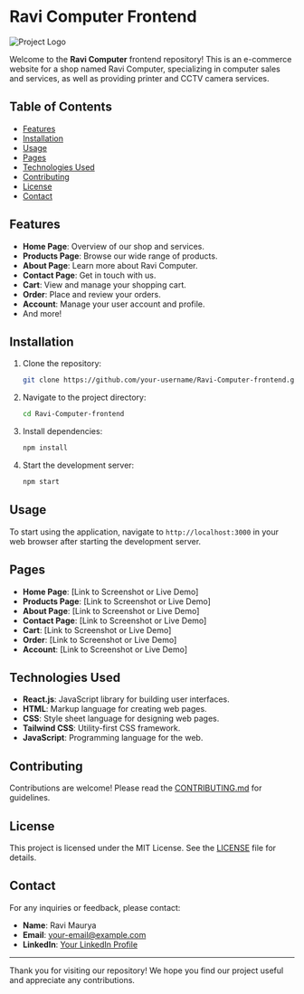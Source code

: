 # Ravi Computer Frontend

![Project Logo]([https://firebasestorage.googleapis.com/v0/b/ravi-computer.appspot.com/o/images%2Fnew%20logo%20fixed.png?alt=media&token=6f43e9f1-c7d9-4083-ba95-bdf1ed88a19b](https://firebasestorage.googleapis.com/v0/b/ravi-computer.appspot.com/o/images%2Fnew%20logo%20fixed.png?alt=media&token=6f43e9f1-c7d9-4083-ba95-bdf1ed88a19b))

Welcome to the **Ravi Computer** frontend repository! This is an e-commerce website for a shop named Ravi Computer, specializing in computer sales and services, as well as providing printer and CCTV camera services.

## Table of Contents
- [Features](#features)
- [Installation](#installation)
- [Usage](#usage)
- [Pages](#pages)
- [Technologies Used](#technologies-used)
- [Contributing](#contributing)
- [License](#license)
- [Contact](#contact)

## Features
- **Home Page**: Overview of our shop and services.
- **Products Page**: Browse our wide range of products.
- **About Page**: Learn more about Ravi Computer.
- **Contact Page**: Get in touch with us.
- **Cart**: View and manage your shopping cart.
- **Order**: Place and review your orders.
- **Account**: Manage your user account and profile.
- And more!

## Installation

1. Clone the repository:
    ```bash
    git clone https://github.com/your-username/Ravi-Computer-frontend.git
    ```

2. Navigate to the project directory:
    ```bash
    cd Ravi-Computer-frontend
    ```

3. Install dependencies:
    ```bash
    npm install
    ```

4. Start the development server:
    ```bash
    npm start
    ```

## Usage
To start using the application, navigate to `http://localhost:3000` in your web browser after starting the development server.

## Pages

- **Home Page**: [Link to Screenshot or Live Demo]
- **Products Page**: [Link to Screenshot or Live Demo]
- **About Page**: [Link to Screenshot or Live Demo]
- **Contact Page**: [Link to Screenshot or Live Demo]
- **Cart**: [Link to Screenshot or Live Demo]
- **Order**: [Link to Screenshot or Live Demo]
- **Account**: [Link to Screenshot or Live Demo]

## Technologies Used
- **React.js**: JavaScript library for building user interfaces.
- **HTML**: Markup language for creating web pages.
- **CSS**: Style sheet language for designing web pages.
- **Tailwind CSS**: Utility-first CSS framework.
- **JavaScript**: Programming language for the web.

## Contributing

Contributions are welcome! Please read the [CONTRIBUTING.md](link_to_contributing_guidelines) for guidelines.

## License

This project is licensed under the MIT License. See the [LICENSE](link_to_license) file for details.

## Contact

For any inquiries or feedback, please contact:
- **Name**: Ravi Maurya
- **Email**: your-email@example.com
- **LinkedIn**: [Your LinkedIn Profile](link_to_linkedin_profile)

---

Thank you for visiting our repository! We hope you find our project useful and appreciate any contributions.
